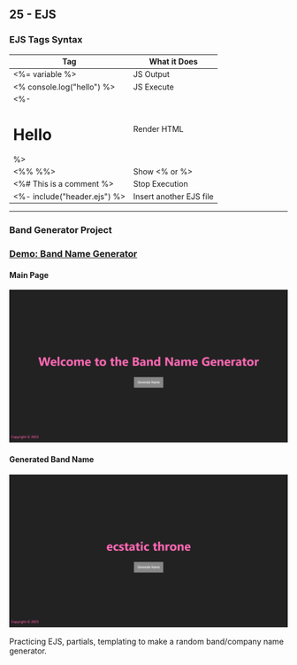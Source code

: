 ## 25 - EJS

### EJS Tags Syntax

| Tag                          | What it Does            |
| ---------------------------- | ----------------------- |
| <%= variable %>              | JS Output               |
| <% console.log("hello") %>   | JS Execute              |
| <%- <h1>Hello</h1> %>        | Render HTML             |
| <%% %%>                      | Show <% or %>           |
| <%# This is a comment %>     | Stop Execution          |
| <%- include("header.ejs") %> | Insert another EJS file |

---

### Band Generator Project

### [Demo: Band Name Generator](https://bandgenerator.gdbecker.repl.co/)

#### Main Page

!["MainPage"](./MainPage.png)

#### Generated Band Name

!["GeneratedPage"](./GeneratedPage.png)

Practicing EJS, partials, templating to make a random band/company name generator.
